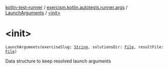 [kotlin-test-runner](../../index.md) / [exercism.kotlin.autotests.runner.args](../index.md) / [LaunchArguments](index.md) / [&lt;init&gt;](./-init-.md)

# &lt;init&gt;

`LaunchArguments(exerciseSlug: `[`String`](https://kotlinlang.org/api/latest/jvm/stdlib/kotlin/-string/index.html)`, solutionsDir: `[`File`](https://docs.oracle.com/javase/6/docs/api/java/io/File.html)`, resultFile: `[`File`](https://docs.oracle.com/javase/6/docs/api/java/io/File.html)`)`

Data structure to keep resolved launch arguments

